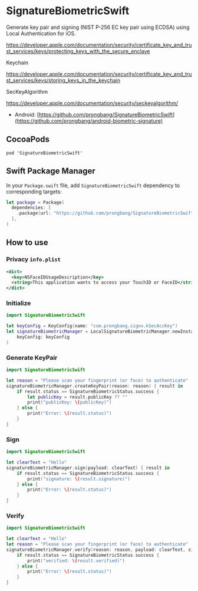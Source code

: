 # SignatureBiometricSwift

Generate key pair and signing (NIST P-256 EC key pair using ECDSA) using Local Authentication for iOS.

https://developer.apple.com/documentation/security/certificate_key_and_trust_services/keys/protecting_keys_with_the_secure_enclave

Keychain

https://developer.apple.com/documentation/security/certificate_key_and_trust_services/keys/storing_keys_in_the_keychain

SecKeyAlgorithm

https://developer.apple.com/documentation/security/seckeyalgorithm/

- Android: [https://github.com/prongbang/SignatureBiometricSwift](https://github.com/prongbang/android-biometric-signature)

## CocoaPods

```shell
pod 'SignatureBiometricSwift'
```

## Swift Package Manager

In your `Package.swift` file, add `SignatureBiometricSwift` dependency to corresponding targets:

```swift
let package = Package(
  dependencies: [
    .package(url: "https://github.com/prongbang/SignatureBiometricSwift.git", from: "1.0.7"),
  ],
)
```

## How to use

### Privacy `info.plist`

```xml
<dict>
  <key>NSFaceIDUsageDescription</key>
  <string>This application wants to access your TouchID or FaceID</string>
</dict>
```

### Initialize

```swift
import SignatureBiometricSwift

let keyConfig = KeyConfig(name: "com.prongbang.signx.kSecAccKey")
let signatureBiometricManager = LocalSignatureBiometricManager.newInstance(
    keyConfig: keyConfig
)
```

### Generate KeyPair

```swift
import SignatureBiometricSwift

let reason = "Please scan your fingerprint (or face) to authenticate"
signatureBiometricManager.createKeyPair(reason: reason) { result in
    if result.status == SignatureBiometricStatus.success {
        let publicKey = result.publicKey ?? ""
        print("publicKey: \(publicKey)")
    } else {
        print("Error: \(result.status)")
    }
}
```

### Sign

```swift
import SignatureBiometricSwift

let clearText = "Hello"
signatureBiometricManager.sign(payload: clearText) { result in
    if result.status == SignatureBiometricStatus.success {
        print("signature: \(result.signature)")    
    } else {
        print("Error: \(result.status)")
    }
}
```

### Verify

```swift
import SignatureBiometricSwift

let clearText = "Hello"
let reason = "Please scan your fingerprint (or face) to authenticate"
signatureBiometricManager.verify(reason: reason, payload: clearText, signature: signed) { result in
    if result.status == SignatureBiometricStatus.success {
        print("verified: \(result.verified)")
    } else {
        print("Error: \(result.status)")
    }
}
```
